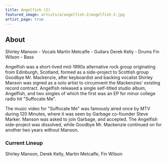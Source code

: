 ```yaml
---
title: Angelfish (2)
featured_image: artists/a/angelfish-2/angelfish-2.jpg
artist_page: true
---
```

## About

Shirley Manson - Vocals
Martin Metcalfe - Guitars
Derek Kelly - Drums
Fin Wilson - Bass

Angelfish was a short-lived mid-1990s alternative rock group originating from Edinburgh, Scotland, formed as a side-project to Scottish group Goodbye Mr. Mackenzie, after keyboardist and backing vocalist Shirley Manson was signed as a solo artist to circumvent the Mackenzies' existing record contract. Angelfish released a single self-titled studio album, Angelfish, and two singles of which the first was an EP for minor college radio hit "Suffocate Me".

The music video for "Suffocate Me" was famously aired once by MTV during 120 Minutes, where it was seen by Garbage co-founder Steve Marker. Manson was asked to join Garbage, and accepted. The Angelfish side-project was dissolved, while Goodbye Mr. Mackenzie continued on for another two years without Manson.


### Current Lineup

Shirley Manson, Derek Kelly, Martin Metcalfe, Fin Wilson

